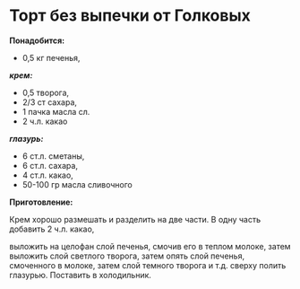# Торт без выпечки от Голковых
**Понадобится:**

- 0,5 кг печенья,

_**крем:**_

- 0,5 творога,
- 2/3 ст сахара,
- 1 пачка масла сл.
- 2 ч.л. какао

_**глазурь:**_

- 6 ст.л. сметаны,
- 6 ст.л. сахара,
- 4 ст.л. какао,
- 50-100 гр масла сливочного

**Приготовление:**

Крем хорошо размешать и разделить на две части. В одну часть добавить 2 ч.л. какао, 

выложить на целофан слой печенья, смочив его в теплом молоке, затем выложить слой светлого творога, затем опять  слой печенья, смоченного в молоке, затем слой темного творога и т.д. сверху полить глазурью. Поставить в холодильник.
